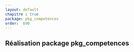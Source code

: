 ```yaml
---
layout: default
chapitre : true
package: pkg_competences
order:  690
---
```


## Réalisation package pkg_competences

